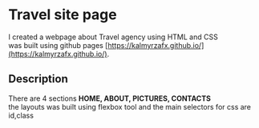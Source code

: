 # Travel site page

I created a webpage about Travel agency using HTML and CSS<br/>
was built using github pages [https://kalmyrzafx.github.io/](https://kalmyrzafx.github.io/).

## Description
There are 4 sections **HOME, ABOUT, PICTURES, CONTACTS**<br/>
the layouts was built using flexbox tool and the main selectors for css are id,class
